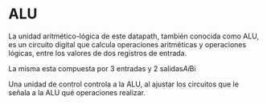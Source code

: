 # ALU

La unidad aritmético-lógica de este datapath, también conocida como ALU, es un circuito digital que calcula operaciones aritméticas y operaciones lógicas, entre los valores de dos registros de entrada.

La misma esta compuesta por 3 entradas y 2 salidas*Ai*Bi 
            

Una unidad de control controla a la ALU, al ajustar los circuitos que le señala a la ALU qué operaciones realizar.
